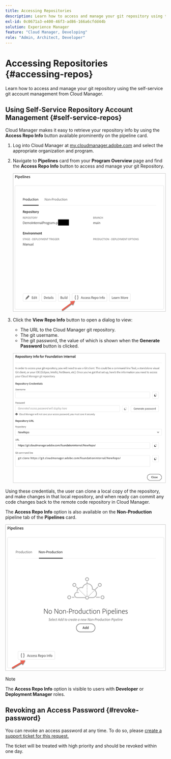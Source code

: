 ```yaml
---
title: Accessing Repositories
description: Learn how to access and manage your git repository using the self-service git account management from Cloud Manager.
exl-id: 0c0671a3-e400-46f3-ad86-166a6cfdd44b
solution: Experience Manager
feature: "Cloud Manager, Developing"
role: "Admin, Architect, Developer"
---
```


# Accessing Repositories {#accessing-repos}

Learn how to access and manage your git repository using the self-service git account management from Cloud Manager.

## Using Self-Service Repository Account Management {#self-service-repos}

Cloud Manager makes it easy to retrieve your repository info by using the **Access Repo Info** button available prominently on the pipeline card.

1. Log into Cloud Manager at [my.cloudmanager.adobe.com](https://my.cloudmanager.adobe.com/) and select the appropriate organization and program.

1. Navigate to **Pipelines** card from your **Program Overview** page and find the **Access Repo Info** button to access and manage your git Repository.

   ![Access Repo Info button on Environments card](/help/implementing/cloud-manager/assets/repos/access-repo1.png)

1. Click the **View Repo Info** button to open a dialog to view:

   * The URL to the Cloud Manager git repository.
   * The git username.
   * The git password, the value of which is shown when the **Generate Password** button is clicked.

   ![Repo Info View](/help/implementing/cloud-manager/assets/repos/access-repo-create.png)

Using these credentials, the user can clone a local copy of the repository, and make changes in that local repository, and when ready can commit any code changes back to the remote code repository in Cloud Manager.

The **Access Repo Info** option is also available on the **Non-Production** pipeline tab of the **Pipelines** card.

![Access Repo Info button on non-production tab](/help/implementing/cloud-manager/assets/repos/access-repo-nonprod.png)

>[!NOTE]
>
>The **Access Repo Info** option is visible to users with **Developer** or **Deployment Manager** roles.

## Revoking an Access Password {#revoke-password}

You can revoke an access password at any time. To do so, please [create a support ticket for this request.](https://experienceleague.adobe.com/?support-solution=Experience+Manager&support-tab=home#support)

The ticket will be treated with high priority and should be revoked within one day.
